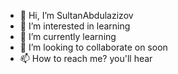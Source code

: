 - 👋 Hi, I’m SultanAbdulazizov
- 👀 I’m interested in learning
- 🌱 I’m currently learning 
- 💞️ I’m looking to collaborate on soon
- 📫 How to reach me? you'll hear

<!---
sultann1sa66/sultann1sa66 is a ✨ special ✨ repository because its `README.md` (this file) appears on your GitHub profile.
You can click the Preview link to take a look at your changes.
--->
